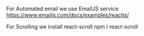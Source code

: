 For Automated email we use EmailJS service
https://www.emailjs.com/docs/examples/reactjs/

For Scrolling we install react-scroll 
npm i react-scroll
